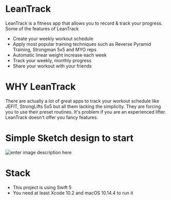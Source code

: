# LeanTrack
LeanTrack is a fitness app that allows you to record &amp; track your progress. Some of the features of LeanTrack
- Create your weekly workout schedule
- Apply most popular training techniques such as Reverse Pyramid Training, Strongman 5x5 and MYO reps
- Automatic linear weight increase each week
- Track your weekly, monthly progress
- Share your workout with your friends

# WHY LeanTrack
There are actually a lot of great apps to track your workout schedule like JEFIT, StrongLifts 5x5 but all them lacking the simplicity. They are forcing you to use their preset routines. It's problem if you are an experienced lifter. LeanTrack doesn't offer you fancy features. 

# Simple Sketch design to start
![enter image description here](https://lh3.googleusercontent.com/edfXPGYbMcN6-LfRva7qHNiE0tGT1jYKY1wKaYbKPANdwP0zSQ7mTJJpsfKn595SnJusoW0NtRc)

# Stack
- This project is using Swift 5 
- You need at least Xcode 10.2 and macOS 10.14.4 to run it

